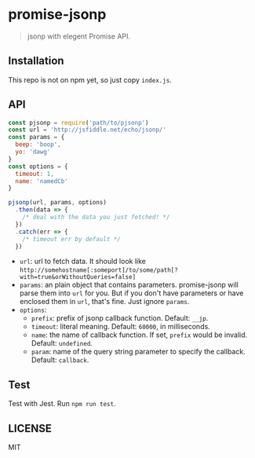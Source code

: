 # promise-jsonp

> jsonp with elegent Promise API.

## Installation

This repo is not on npm yet, so just copy `index.js`.

## API

```js
const pjsonp = require('path/to/pjsonp')
const url = 'http://jsfiddle.net/echo/jsonp/'
const params = {
  beep: 'boop',
  yo: 'dawg'
}
const options = {
  timeout: 1,
  name: 'namedCb'
}

pjsonp(url, params, options)
  .then(data => {
    /* deal with the data you just fetched! */
  })
  .catch(err => {
    /* timeout err by default */
  })
```

* `url`: url to fetch data. It should look like `http://somehostname[:someport]/to/some/path[?with=true&orWithoutQueries=false]`
* `params`: an plain object that contains parameters. promise-jsonp will parse them into `url` for you. But if you don't have parameters or have enclosed them in `url`, that's fine. Just ignore `params`.
* `options`:
  * `prefix`: prefix of jsonp callback function. Default: `__jp`.
  * `timeout`: literal meaning. Default: `60000`, in milliseconds.
  * `name`: the name of callback function. If set, `prefix` would be invalid. Default: `undefined`.
  * `param`: name of the query string parameter to specify the callback. Default: `callback`.

## Test

Test with Jest. Run `npm run test`.

## LICENSE

MIT
